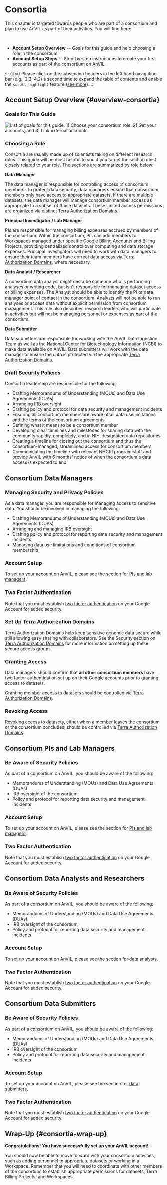 # Consortia

This chapter is targeted towards people who are part of a consortium and plan to use AnVIL as part of their activities. You will find here:

<br>
<!-- The capital letter above alters the formatting for the bullet points below -->

- **Account Setup Overview** -- Goals for this guide and help choosing a role in the consortium
- **Account Setup Steps** -- Step-by-step instructions to create your first accounts as part of the consortium on AnVIL

::: {.fyi}
Please click on the subsection headers in the left hand 
navigation bar (e.g., 2.2, 4.2) a second time to expand the 
table of contents and enable the `scroll_highlight` feature 
([see more](introduction.html#scroll-highlight)).
:::

## Account Setup Overview {#overview-consortia}

### Goals for This Guide

<img src="04-consortia_files/figure-html//1dOubh-sTo5K3okZXx_7OVvUaRO58UzDn7w-pWwHD8CE_gd5c49c5c55_0_165.png" title="List of goals for this guide: 1) Choose your consortium role, 2) Get your accounts, and 3) Link external accounts." alt="List of goals for this guide: 1) Choose your consortium role, 2) Get your accounts, and 3) Link external accounts."  />

### Choosing a Role

Consortia are usually made up of scientists taking on different research roles. This guide will be most helpful to you if you target the section most closely related to your role. The sections are summarized by role below:

**Data Manager**

The data manager is responsible for controlling access of consortium members. To protect data security, data managers ensure that consortium members only have access to appropriate datasets. If there are multiple datasets, the data manager will manage consortium member access as appropriate to a subset of those datasets. These limited access permissions are organized via distinct [Terra Authorization Domains](authorization-domains.html).

**Principal Investigator / Lab Manager**

PIs are responsible for managing billing expenses accrued by members of the consortium. Within the consortium, PIs can add members to [Workspaces](workspaces.html) managed under specific Google Billing Accounts and Billing Projects, providing centralized control over computing and data storage expenses. Principal investigators will need to work with data managers to ensure their team members have correct data access via [Terra Authorization Domains](authorization-domains.html), where necessary.

**Data Analyst / Researcher**

A consortium data analyst might describe someone who is performing analyses or writing code, but isn't responsible for managing dataset access or billing expenses. The Analyst should be able to identify the PI or data manager point of contact in the consortium. Analysts will not be able to run analyses or access data without explicit permission from consortium management. This role also describes research leaders who will participate in activities but will not be managing personnel or expenses as part of the consortium.

**Data Submitter**

Data submitters are responsible for working with the AnVIL Data Ingestion Team as well as the National Center for Biotechnology Information (NCBI) to make data available on AnVIL. Data submitters will work with the data manager to ensure the data is protected via the appropriate [Terra Authorization Domains](authorization-domains.html).

### Draft Security Policies

Consortia leadership are responsible for the following:

- Drafting Memorandums of Understanding (MOUs) and Data Use Agreements (DUAs)
- Arranging IRB oversight
- Drafting policy and protocol for data security and management incidents
- Ensuring all consortium members are aware of all data use limitations and the terms of the consortium agreements
- Defining what it means to be a consortium member
- Developing clear timelines and milestones for sharing data with the community rapidly, completely, and in NIH-designated data repositories
- Creating a timeline for closing out the consortium and thus the consortium-managed, streamlined access for consortium members
- Communicating the timeline with relevant NHGRI program staff and provide AnVIL with 6 months' notice of when the consortium's data access is expected to end

## Consortium Data Managers

### Managing Security and Privacy Policies

As a data manager, you are responsible for managing access to sensitive data. You should be involved in managing the following:  

- Drafting Memorandums of Understanding (MOUs) and Data Use Agreements (DUAs)  
- Arranging and managing IRB oversight  
- Drafting policy and protocol for reporting data security and management incidents  
- Managing data use limitations and conditions of consortium membership  

### Account Setup

To set up your account on AnVIL, please see the section for [PIs and lab managers](pis-and-lab-managers.html#overview-pis).

### Two Factor Authentication

Note that you must establish [two factor authentication](https://support.google.com/accounts/answer/185839?co=GENIE.Platform%3DDesktop&hl=en) on your Google Account for added security. 

### Set Up Terra Authorization Domains

Terra Authorization Domains help keep sensitive genomic data secure while still allowing easy sharing with collaborators. See the Security section on [Terra Authorization Domains](authorization-domains.html) for more information on setting up these secure access groups.

### Granting Access

Data managers should confirm that **all other consortium members** have two factor authentication set up on their Google accounts prior to granting access to datasets. 

Granting member access to datasets should be controlled via [Terra Authorization Domains](authorization-domains.html).

### Revoking Access

Revoking access to datasets, either when a member leaves the consortium or the consortium concludes, should be controlled via [Terra Authorization Domains](authorization-domains.html).

## Consortium PIs and Lab Managers

### Be Aware of Security Policies

As part of a consortium on AnVIL, you should be aware of the following:
- Memorandums of Understanding (MOUs) and Data Use Agreements (DUAs)
- IRB oversight of the consortium
- Policy and protocol for reporting data security and management incidents

### Account Setup

To set up your account on AnVIL, please see the section for [PIs and lab managers](pis-and-lab-managers.html#overview-pis).

### Two Factor Authentication

Note that you must establish [two factor authentication](https://support.google.com/accounts/answer/185839?co=GENIE.Platform%3DDesktop&hl=en) on your Google Account for added security.

## Consortium Data Analysts and Researchers

### Be Aware of Security Policies

As part of a consortium on AnVIL, you should be aware of the following:
- Memorandums of Understanding (MOUs) and Data Use Agreements (DUAs)
- IRB oversight of the consortium
- Policy and protocol for reporting data security and management incidents

### Account Setup

To set up your account on AnVIL, please see the section for [data analysts](data-analysts.html#overview-analysts).

### Two Factor Authentication

Note that you must establish [two factor authentication](https://support.google.com/accounts/answer/185839?co=GENIE.Platform%3DDesktop&hl=en) on your Google Account for added security.

## Consortium Data Submitters

### Be Aware of Security Policies

As part of a consortium on AnVIL, you should be aware of the following:
- Memorandums of Understanding (MOUs) and Data Use Agreements (DUAs)
- IRB oversight of the consortium
- Policy and protocol for reporting data security and management incidents

### Account Setup

To set up your account on AnVIL, please see the section for [data submitters](https://anvilproject.org/learn/data-submitters/submission-guide/data-submitters-overview).

### Two Factor Authentication

Note that you must establish [two factor authentication](https://support.google.com/accounts/answer/185839?co=GENIE.Platform%3DDesktop&hl=en) on your Google Account for added security.

## Wrap-Up {#consortia-wrap-up}

**Congratulations! You have successfully set up your AnVIL account!**

You should now be able to move forward with your consortium activities, such as adding personnel to appropriate datasets or working in a Workspace. Remember that you will need to coordinate with other members of the consortium to establish appropriate permissions for datasets, Terra Billing Projects, and Workspaces.
